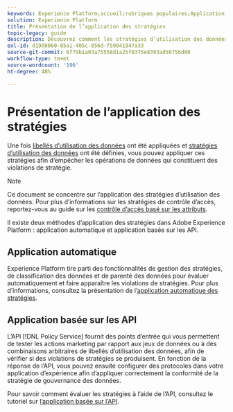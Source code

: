 ```yaml
---
keywords: Experience Platform;accueil;rubriques populaires;Application des stratégies;Application automatique;Application basée sur les API;gouvernance des données
solution: Experience Platform
title: Présentation de l’application des stratégies
topic-legacy: guide
description: Découvrez comment les stratégies d’utilisation des données sont appliquées sur Adobe Experience Platform.
exl-id: d19d8060-85a1-405c-856d-f59041947a33
source-git-commit: 6f79b1a03a75558d1a25f0375e8393ad56756d80
workflow-type: tm+mt
source-wordcount: '196'
ht-degree: 48%

---
```


# Présentation de l’application des stratégies

Une fois [libellés d’utilisation des données](../labels/overview.md) ont été appliquées et [stratégies d’utilisation des données](../policies/overview.md) ont été définies, vous pouvez appliquer ces stratégies afin d’empêcher les opérations de données qui constituent des violations de stratégie.

>[!NOTE]
>
>Ce document se concentre sur l’application des stratégies d’utilisation des données. Pour plus d’informations sur les stratégies de contrôle d’accès, reportez-vous au guide sur les [contrôle d’accès basé sur les attributs](../../access-control/abac/overview.md).

Il existe deux méthodes d’application des stratégies dans Adobe Experience Platform : application automatique et application basée sur les API.

## Application automatique

Experience Platform tire parti des fonctionnalités de gestion des stratégies, de classification des données et de parenté des données pour évaluer automatiquement et faire apparaître les violations de stratégies. Pour plus d’informations, consultez la présentation de l’[application automatique des stratégies](./auto-enforcement.md).

## Application basée sur les API

L’API [!DNL Policy Service] fournit des points d’entrée qui vous permettent de tester les actions marketing par rapport aux jeux de données ou à des combinaisons arbitraires de libellés d’utilisation des données, afin de vérifier si des violations de stratégies se produisent. En fonction de la réponse de l’API, vous pouvez ensuite configurer des protocoles dans votre application d’expérience afin d’appliquer correctement la conformité de la stratégie de gouvernance des données.

Pour savoir comment évaluer les stratégies à l’aide de l’API, consultez le tutoriel sur [l’application basée sur l’API](./api-enforcement.md).
